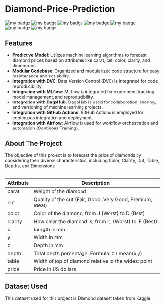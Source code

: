 # Diamond-Price-Prediction
![my badge](https://img.shields.io/badge/Python-3-blue)
![my badge](https://img.shields.io/badge/Machine-Learning-brightgreen)
![my badge](https://img.shields.io/badge/Flask-App-green)
![my badge](https://img.shields.io/badge/ML-Flow-yellowgreen)
![my badge](https://img.shields.io/badge/AI-OPS-orange)
![my badge](https://img.shields.io/badge/-GIT-green)
![my badge](https://img.shields.io/badge/-DVC-darkblue)

## Features
- **Predictive Model**: Utilizes machine learning algorithms to forecast diamond prices based on attributes like carat, cut, color, clarity, and dimensions.
- **Modular Codebase**: Organized and modularized code structure for easy maintenance and scalability.
- **Integration with DVC**: Data Version Control (DVC) is integrated for code reproducibility.
- **Integration with MLflow**: MLflow is integrated for experiment tracking, model management, and reproducibility.
- **Integration with DagsHub**: DagsHub is used for collaboration, sharing, and versioning of machine learning projects.
- **Integration with GitHub Actions**: GitHub Actions is employed for continuous integration and deployment.
- **Integration with Airflow**: Airflow is used for workflow orchestration and automation (Continous Training).

## About The Project

The objective of this project is to forecast the price of diamonds by considering their diverse characteristics, including Color, Clarity, Cut, Table, Depths, and Dimensions. <br><br>

| Attribute | Description |
| --------- | ----------- |
| carat     | Weight of the diamond |
| cut       | Quality of the cut (Fair, Good, Very Good, Premium, Ideal) |
| color     | Color of the diamond, from J (Worst) to D (Best) |
| clarity   | How clear the diamond is, from I1 (Worst) to IF (Best) |
| x         | Length in mm |
| y         | Width in mm |
| z         | Depth in mm |
| depth     | Total depth percentage. Formula: z / mean(x,y) |
| table     | Width of top of diamond relative to the widest point |
| price     | Price in US dollars |


## Dataset Used

This dataset used for this project is Diamond dataset taken from Kaggle.

